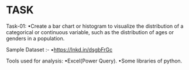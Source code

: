 # TASK
Task-01: •Create a bar chart or histogram to visualize the distribution of a categorical or continuous variable, such as the distribution of ages or genders in a population.

Sample Dataset :- •https://lnkd.in/dsgbFrGc

Tools used for analysis: •Excel(Power Query). •Some libraries of python.
